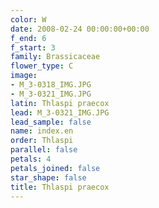 ```yaml
---
color: W
date: 2008-02-24 00:00:00+00:00
f_end: 6
f_start: 3
family: Brassicaceae
flower_type: C
image:
- M_3-0318_IMG.JPG
- M_3-0321_IMG.JPG
latin: Thlaspi praecox
lead: M_3-0321_IMG.JPG
lead_sample: false
name: index.en
order: Thlaspi
parallel: false
petals: 4
petals_joined: false
star_shape: false
title: Thlaspi praecox
---
```

